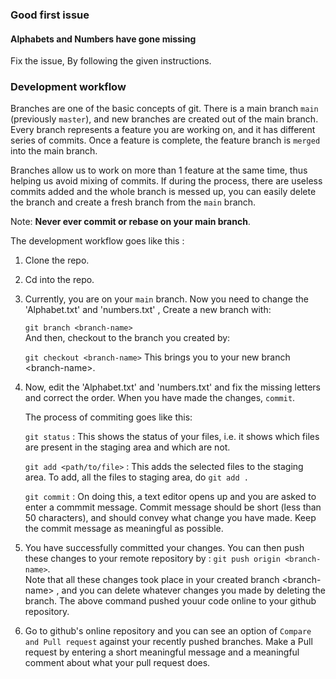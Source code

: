 ### Good first issue
#### Alphabets and Numbers have gone missing

Fix the issue, By following the given instructions.

### Development workflow

Branches are one of the basic concepts of git. There is a main branch `main` (previously `master`), and new branches are created out of the main branch. Every branch represents a feature you are working on, and it has different series of commits. Once a feature is complete, the feature branch is `merged` into the main branch.

Branches allow us to work on more than 1 feature at the same time, thus helping us avoid mixing of commits. If during the process, there are useless commits added and the whole branch is messed up, you can easily delete the branch and create a fresh branch from the `main` branch.

Note: **Never ever commit or rebase on your main branch**.

The development workflow goes like this :

1. Clone the repo.
2. Cd into the repo.
3. Currently, you are on your `main` branch. Now you need to change the 'Alphabet.txt' and 'numbers.txt' , Create a new branch with:    

    `git branch <branch-name>`    
    And then, checkout to the branch you created by:
    
    `git checkout <branch-name>`
    This brings you to your new branch \<branch-name>.
    
4. Now, edit the 'Alphabet.txt' and 'numbers.txt' and fix the missing letters and correct the order. When you have made the changes, `commit`.

    The process of commiting goes like this:
    
    `git status` : This shows the status of your files, i.e. it shows which files are present in the staging area and which are not.
    
    `git add <path/to/file>` : This adds the selected files to the staging area. To add, all the files to staging area, do `git add .`
    
    `git commit` : On doing this, a text editor opens up and you are asked to enter a commmit message. Commit message should be short (less than 50 characters), and should convey what change you have made. Keep the commit message as meaningful as possible.
    
5. You have successfully committed your changes. You can then push these changes to your remote repository by :
    `git push origin <branch-name>`.    
    Note that all these changes took place in your created branch \<branch-name> , and you can delete whatever changes you made by deleting the branch. The above command pushed youur code online to your github repository.
    
6. Go to github's online repository and you can see an option of `Compare and Pull request` against your recently pushed branches. Make a Pull request by entering a short meaningful message and a meaningful comment about what your pull request does.
